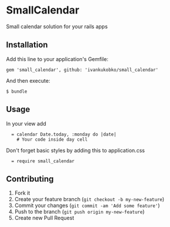 # SmallCalendar

Small calendar solution for your rails apps

## Installation

Add this line to your application's Gemfile:

    gem 'small_calendar', github: 'ivankukobko/small_calendar'

And then execute:

    $ bundle

## Usage

In your view add
```
  = calendar Date.today, :monday do |date|
    # Your code inside day cell
```

Don't forget basic styles by adding this to application.css

```
  = require small_calendar
```
## Contributing

1. Fork it
2. Create your feature branch (`git checkout -b my-new-feature`)
3. Commit your changes (`git commit -am 'Add some feature'`)
4. Push to the branch (`git push origin my-new-feature`)
5. Create new Pull Request
